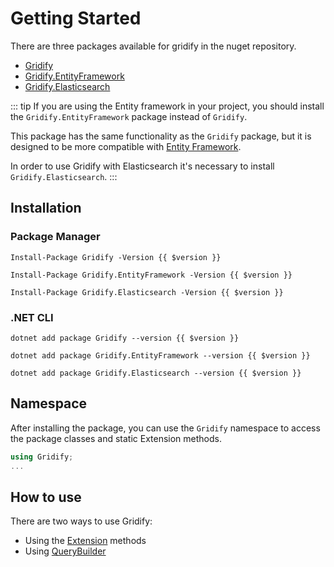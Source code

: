 
# Getting Started

There are three packages available for gridify in the nuget repository.

- [Gridify](https://www.nuget.org/packages/Gridify/)
- [Gridify.EntityFramework](https://www.nuget.org/packages/Gridify.EntityFramework/)
- [Gridify.Elasticsearch](https://TBD)

::: tip
If you are using the Entity framework in your project, you should install the `Gridify.EntityFramework` package instead of `Gridify`.

This package has the same functionality as the `Gridify` package, but it is designed to be more compatible with [Entity Framework](./entity-framework.md).

In order to use Gridify with Elasticsearch it's necessary to install `Gridify.Elasticsearch`.
:::

## Installation

### Package Manager
``` pm:no-line-numbers:no-v-pre
Install-Package Gridify -Version {{ $version }}
```

``` pm:no-line-numbers:no-v-pre
Install-Package Gridify.EntityFramework -Version {{ $version }}
```

``` pm:no-line-numbers:no-v-pre
Install-Package Gridify.Elasticsearch -Version {{ $version }}
```

### .NET CLI
``` cmd:no-line-numbers:no-v-pre
dotnet add package Gridify --version {{ $version }}
```
``` cmd:no-line-numbers:no-v-pre
dotnet add package Gridify.EntityFramework --version {{ $version }}
```
``` cmd:no-line-numbers:no-v-pre
dotnet add package Gridify.Elasticsearch --version {{ $version }}
```

## Namespace
After installing the package, you can use the `Gridify` namespace to access the package classes and static Extension methods.


``` csharp
using Gridify;
...
```

## How to use
There are two ways to use Gridify:

- Using the [Extension](./extensions.md) methods
- Using [QueryBuilder](./queryBuilder.md)
